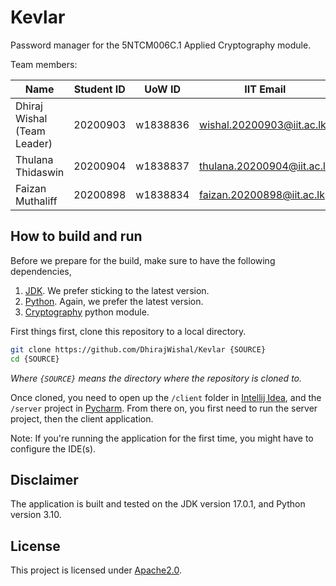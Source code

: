 # Kevlar

Password manager for the 5NTCM006C.1 Applied Cryptography module.

Team members:

| Name                        | Student ID | UoW ID   | IIT Email                 |
| --------------------------- | ---------- | -------- |---------------------------|
| Dhiraj Wishal (Team Leader) | 20200903   | w1838836 | wishal.20200903@iit.ac.lk |
| Thulana Thidaswin           | 20200904   | w1838837 | thulana.20200904@iit.ac.lk|
| Faizan Muthaliff            | 20200898   | w1838834 | faizan.20200898@iit.ac.lk |

## How to build and run

Before we prepare for the build, make sure to have the following dependencies,

1. [JDK](https://www.oracle.com/java/technologies/downloads/). We prefer sticking to the latest version.
2. [Python](https://www.python.org/downloads/). Again, we prefer the latest version.
3. [Cryptography](https://pypi.org/project/cryptography/) python module.

First things first, clone this repository to a local directory.

```bash
git clone https://github.com/DhirajWishal/Kevlar {SOURCE}
cd {SOURCE}
```

*Where `{SOURCE}` means the directory where the repository is cloned to.*

Once cloned, you need to open up the `/client` folder in [Intellij Idea](https://www.jetbrains.com/idea/), and the `/server` project in [Pycharm](https://www.jetbrains.com/pycharm/).
From there on, you first need to run the server project, then the client application.

Note: If you're running the application for the first time, you might have to configure the IDE(s).

## Disclaimer

The application is built and tested on the JDK version 17.0.1, and Python version 3.10.

## License

This project is licensed under [Apache2.0](https://www.apache.org/licenses/LICENSE-2.0).
